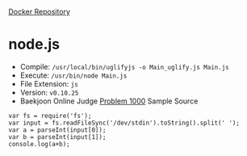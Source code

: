 [Docker Repository](https://registry.hub.docker.com/u/baekjoon/onlinejudge-nodejs)

# node.js

* Compile: `/usr/local/bin/uglifyjs -o Main_uglify.js Main.js`
* Execute: `/usr/bin/node Main.js`
* File Extension: `js`
* Version: `v0.10.25`
* Baekjoon Online Judge [Problem 1000](https://www.acmicpc.net/problem/1000) Sample Source
````
var fs = require('fs');
var input = fs.readFileSync('/dev/stdin').toString().split(' ');
var a = parseInt(input[0]);
var b = parseInt(input[1]);
console.log(a+b);
````


